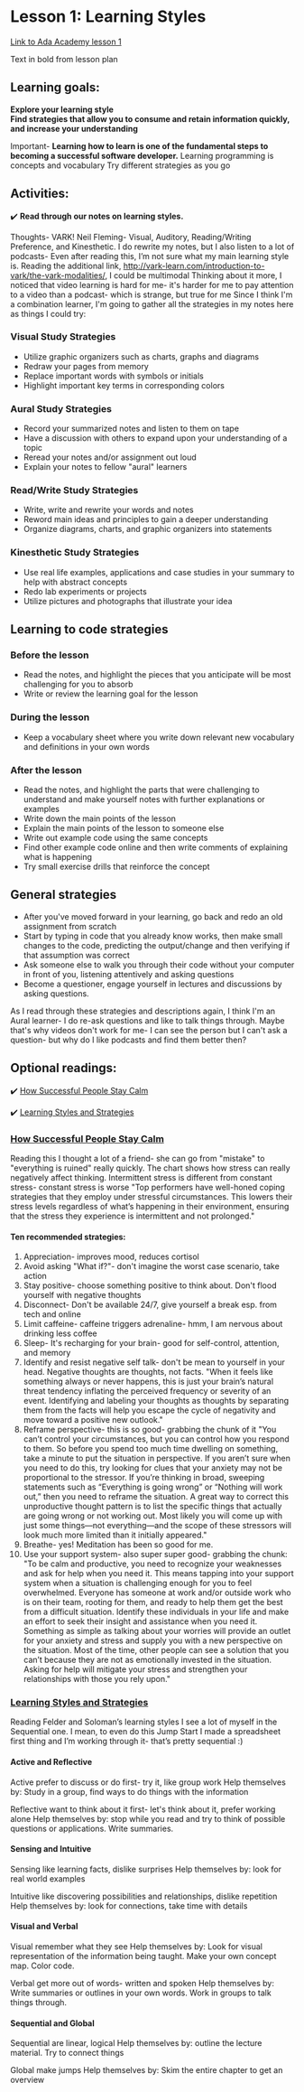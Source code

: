 # Lesson 1: Learning Styles

[Link to Ada Academy lesson 1](https://github.com/Ada-Developers-Academy/jump-start/tree/master/preparing-for-ada/learning-styles)

Text in bold from lesson plan  

## Learning goals:
**Explore your learning style  
Find strategies that allow you to consume and retain information quickly, and increase your understanding**  

Important- **Learning how to learn is one of the fundamental steps to becoming a successful software developer.**
Learning programming is concepts and vocabulary
Try different strategies as you go

## Activities:
:heavy_check_mark: **Read through our notes on learning styles.**

Thoughts- 
VARK! Neil Fleming- Visual, Auditory, Reading/Writing Preference, and Kinesthetic.
I do rewrite my notes, but I also listen to a lot of podcasts-
Even after reading this, I’m not sure what my main learning style is. Reading the additional link, http://vark-learn.com/introduction-to-vark/the-vark-modalities/, I could be multimodal
Thinking about it more, I noticed that video learning is hard for me- it's harder for me to pay attention to a video than a podcast- which is strange, but true for me
Since I think I'm a combination learner, I'm going to gather all the strategies in my notes here as things I could try:

### Visual Study Strategies
* Utilize graphic organizers such as charts, graphs and diagrams
* Redraw your pages from memory
* Replace important words with symbols or initials
* Highlight important key terms in corresponding colors
### Aural Study Strategies
* Record your summarized notes and listen to them on tape
* Have a discussion with others to expand upon your understanding of a topic
* Reread your notes and/or assignment out loud
* Explain your notes to fellow "aural" learners
### Read/Write Study Strategies
* Write, write and rewrite your words and notes
* Reword main ideas and principles to gain a deeper understanding
* Organize diagrams, charts, and graphic organizers into statements
### Kinesthetic Study Strategies
* Use real life examples, applications and case studies in your summary to help with abstract concepts
* Redo lab experiments or projects
* Utilize pictures and photographs that illustrate your idea

## Learning to code strategies
### Before the lesson
* Read the notes, and highlight the pieces that you anticipate will be most challenging for you to absorb
* Write or review the learning goal for the lesson
### During the lesson
* Keep a vocabulary sheet where you write down relevant new vocabulary and definitions in your own words
### After the lesson
* Read the notes, and highlight the parts that were challenging to understand and make yourself notes with further explanations or examples
* Write down the main points of the lesson
* Explain the main points of the lesson to someone else
* Write out example code using the same concepts
* Find other example code online and then write comments of explaining what is happening
* Try small exercise drills that reinforce the concept

## General strategies
* After you've moved forward in your learning, go back and redo an old assignment from scratch
* Start by typing in code that you already know works, then make small changes to the code, predicting the output/change and then verifying if that assumption was correct
* Ask someone else to walk you through their code without your computer in front of you, listening attentively and asking questions
* Become a questioner, engage yourself in lectures and discussions by asking questions.

As I read through these strategies and descriptions again, I think I'm an Aural learner- I do re-ask questions and like to talk things through. Maybe that's why videos don't work for me- I can see the person but I can't ask a question- but why do I like podcasts and find them better then?

## Optional readings:
:heavy_check_mark: [How Successful People Stay Calm](http://www.forbes.com/sites/travisbradberry/2014/02/06/how-successful-people-stay-calm/)

:heavy_check_mark: [Learning Styles and Strategies](http://www4.ncsu.edu/unity/lockers/users/f/felder/public/ILSdir/styles.htm)

### [How Successful People Stay Calm](http://www.forbes.com/sites/travisbradberry/2014/02/06/how-successful-people-stay-calm/)
Reading this I thought a lot of a friend- she can go from "mistake" to "everything is ruined" really quickly. The chart shows how stress can really negatively affect thinking. 
Intermittent stress is different from constant stress- constant stress is worse
"Top performers have well-honed coping strategies that they employ under stressful circumstances. This lowers their stress levels regardless of what’s happening in their environment, ensuring that the stress they experience is intermittent and not prolonged."

#### Ten recommended strategies: 
1. Appreciation- improves mood, reduces cortisol
2. Avoid asking "What if?"- don't imagine the worst case scenario, take action
3. Stay positive- choose something positive to think about. Don't flood yourself with negative thoughts
4. Disconnect- Don't be available 24/7, give yourself a break esp. from tech and online
5. Limit caffeine- caffeine triggers adrenaline- hmm, I am nervous about drinking less coffee
6. Sleep- It's recharging for your brain- good for self-control, attention, and memory
7. Identify and resist negative self talk- don't be mean to yourself in your head. Negative thoughts are thoughts, not facts. "When it feels like something always or never happens, this is just your brain’s natural threat tendency inflating the perceived frequency or severity of an event. Identifying and labeling your thoughts as thoughts by separating them from the facts will help you escape the cycle of negativity and move toward a positive new outlook."
8. Reframe perspective- this is so good- grabbing the chunk of it "You can’t control your circumstances, but you can control how you respond to them. So before you spend too much time dwelling on something, take a minute to put the situation in perspective. If you aren’t sure when you need to do this, try looking for clues that your anxiety may not be proportional to the stressor. If you’re thinking in broad, sweeping statements such as “Everything is going wrong” or “Nothing will work out,” then you need to reframe the situation. A great way to correct this unproductive thought pattern is to list the specific things that actually are going wrong or not working out. Most likely you will come up with just some things—not everything—and the scope of these stressors will look much more limited than it initially appeared."
9. Breathe- yes! Meditation has been so good for me. 
10. Use your support system- also super super good- grabbing the chunk: "To be calm and productive, you need to recognize your weaknesses and ask for help when you need it. This means tapping into your support system when a situation is challenging enough for you to feel overwhelmed. Everyone has someone at work and/or outside work who is on their team, rooting for them, and ready to help them get the best from a difficult situation. Identify these individuals in your life and make an effort to seek their insight and assistance when you need it. Something as simple as talking about your worries will provide an outlet for your anxiety and stress and supply you with a new perspective on the situation. Most of the time, other people can see a solution that you can’t because they are not as emotionally invested in the situation. Asking for help will mitigate your stress and strengthen your relationships with those you rely upon."

### [Learning Styles and Strategies](http://www4.ncsu.edu/unity/lockers/users/f/felder/public/ILSdir/styles.htm)

Reading Felder and Soloman’s learning styles I see a lot of myself in the Sequential one. I mean, to even do this Jump Start I made a spreadsheet first thing and I’m working through it- that’s pretty sequential :)

#### Active and Reflective
Active prefer to discuss or do first- try it, like group work
Help themselves by: Study in a group, find ways to do things with the information

Reflective want to think about it first- let's think about it, prefer working alone
Help themselves by: stop while you read and try to think of possible questions or applications. Write summaries. 

#### Sensing and Intuitive
Sensing like learning facts, dislike surprises
Help themselves by: look for real world examples

Intuitive like discovering possibilities and relationships, dislike repetition
Help themselves by: look for connections, take time with details

#### Visual and Verbal
Visual remember what they see
Help themselves by: Look for visual representation of the information being taught. Make your own concept map. Color code. 

Verbal get more out of words- written and spoken 
Help themselves by: Write summaries or outlines in your own words. Work in groups to talk things through.

#### Sequential and Global
Sequential are linear, logical
Help themselves by: outline the lecture material. Try to connect things

Global make jumps
Help themselves by: Skim the entire chapter to get an overview

